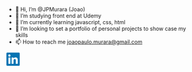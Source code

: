 - 👋 Hi, I’m @JPMurara (Joao)
- 👀 I’m studying front end at Udemy
- 🌱 I’m currently learning javascript, css, html
- 💞️ I’m looking to set a portfolio of personal projects to show case my skills
- 📫 How to reach me joaopaulo.murara@gmail.com

<p> <a href="https://www.linkedin.com/in/joao-murara-52220511b/")><img width="35" height="35" src="https://github.com/JPMurara/JPMurara/blob/main/Logos%20for%20GitHub/linkedin.png"</img></a>
